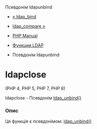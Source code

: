 Псевдонім ldapunbind

-   [« ldap\_bind](function.ldap-bind.html)
    
-   [ldap\_compare »](function.ldap-compare.html)
    
-   [PHP Manual](index.html)
    
-   [Функции LDAP](ref.ldap.html)
    
-   Псевдонім ldapunbind
    

# ldapclose

(PHP 4, PHP 5, PHP 7, PHP 8)

ldapclose - Псевдонім [ldap\_unbind()](function.ldap-unbind.html)

### Опис

Ця функція є псевдонімом: [ldap\_unbind()](function.ldap-unbind.html)